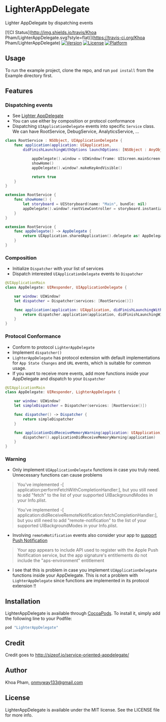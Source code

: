 # LighterAppDelegate
Lighter AppDelegate by dispatching events

[![CI Status](http://img.shields.io/travis/Khoa Pham/LighterAppDelegate.svg?style=flat)](https://travis-ci.org/Khoa Pham/LighterAppDelegate)
[![Version](https://img.shields.io/cocoapods/v/LighterAppDelegate.svg?style=flat)](http://cocoapods.org/pods/LighterAppDelegate)
[![License](https://img.shields.io/cocoapods/l/LighterAppDelegate.svg?style=flat)](http://cocoapods.org/pods/LighterAppDelegate)
[![Platform](https://img.shields.io/cocoapods/p/LighterAppDelegate.svg?style=flat)](http://cocoapods.org/pods/LighterAppDelegate)

## Usage

To run the example project, clone the repo, and run `pod install` from the Example directory first.

## Features

### Dispatching events

- See [Lighter AppDelegate](http://www.fantageek.com/blog/2015/10/31/lighter-appdelegate/)
- You can use either by composition or protocol conformance
- Dispatching `UIApplicationDelegate` events into specific `Service` class. We can have RootService, DebugService, AnalyticsService, ...

```swift
class RootService : NSObject, UIApplicationDelegate {
    func application(application: UIApplication,
        didFinishLaunchingWithOptions launchOptions: [NSObject : AnyObject]?) -> Bool {

            appDelegate().window = UIWindow(frame: UIScreen.mainScreen().bounds)
            showHome()
            appDelegate().window?.makeKeyAndVisible()

            return true
    }
}

extension RootService {
    func showHome() {
        let storyboard = UIStoryboard(name: "Main", bundle: nil)
        appDelegate().window?.rootViewController = storyboard.instantiateInitialViewController()
    }
}

extension RootService {
    func appDelegate() -> AppDelegate {
        return UIApplication.sharedApplication().delegate as! AppDelegate
    }
}
```

### Composition

- Initialize `Dispatcher` with your list of services
- Dispatch interested `UIApplicationDelegate` events to `Dispatcher`

```swift
@UIApplicationMain
class AppDelegate: UIResponder, UIApplicationDelegate {

    var window: UIWindow?
    let dispatcher = Dispatcher(services: [RootService()])

    func application(application: UIApplication, didFinishLaunchingWithOptions launchOptions: [NSObject : AnyObject]?) -> Bool {
        return dispatcher.application(application, didFinishLaunchingWithOptions: launchOptions)
    }
}
```

### Protocol Conformance

- Conform to protocol `LighterAppDelegate`
- Implement `dispatcher()`
- `LighterAppDelegate` has protocol extension with default implementations for `App State Changes` and `URL` events, which is suitable for common usage.
- If you want to receive more events, add more functions inside your AppDelegate and dispatch to your `Dispatcher`

```swift
@UIApplicationMain
class AppDelegate: UIResponder, LighterAppDelegate {

    var window: UIWindow?
    let simpleDispatcher = Dispatcher(services: [RootService()])

    func dispatcher() -> Dispatcher {
        return simpleDispatcher
    }

    func applicationDidReceiveMemoryWarning(application: UIApplication) {
        dispatcher().applicationDidReceiveMemoryWarning(application)
    }
}
```

### Warning

- Only implement `UIApplicationDelegate` functions in case you truly need. Unnecessary functions can cause problems

> You've implemented -[ application:performFetchWithCompletionHandler:], but you still need to add "fetch" to the list of your supported UIBackgroundModes in your Info.plist.

> You've implemented -[ application:didReceiveRemoteNotification:fetchCompletionHandler:], but you still need to add "remote-notification" to the list of your supported UIBackgroundModes in your Info.plist.

- Involving `remoteNotification` events also consider your app to [support Push Notification](https://forums.developer.apple.com/thread/15011)

> Your app appears to include API used to register with the Apple Push Notification service, but the app signature's entitlements do not include the "aps-environment" entitlement

- I see that this is problem in case you implement `UIApplicationDelegate` functions inside your AppDelegate. This is not a problem with `LighterAppDelegate` since functions are implemented in its protocol extension !!

## Installation

LighterAppDelegate is available through [CocoaPods](http://cocoapods.org). To install
it, simply add the following line to your Podfile:

```ruby
pod "LighterAppDelegate"
```

## Credit
Credit goes to http://sizeof.io/service-oriented-appdelegate/

## Author

Khoa Pham, onmyway133@gmail.com

## License

LighterAppDelegate is available under the MIT license. See the LICENSE file for more info.
